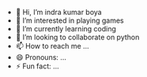 - 👋 Hi, I’m indra kumar boya
- 👀 I’m interested in playing games
- 🌱 I’m currently learning coding
- 💞️ I’m looking to collaborate on python
- 📫 How to reach me ...
- 😄 Pronouns: ...
- ⚡ Fun fact: ...

<!---
indra-gtm/indra-gtm is a ✨ special ✨ repository because its `README.md` (this file) appears on your GitHub profile.
You can click the Preview link to take a look at your changes.
--->
